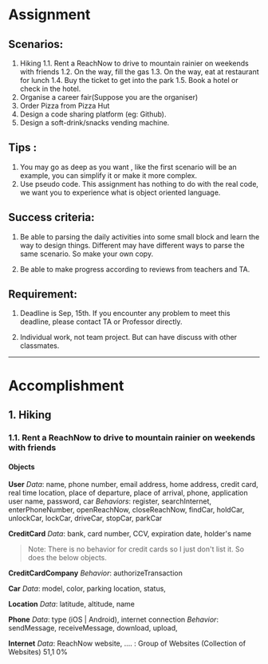 # Assignment
## Scenarios:

1. Hiking
 1.1. Rent a ReachNow to drive to mountain rainier on weekends with friends
 1.2. On the way, fill the gas
 1.3. On the way, eat at restaurant for lunch
 1.4. Buy the ticket to get into the park
 1.5. Book a hotel or check in the hotel.
2. Organise a career fair(Suppose you are the organiser)
3. Order Pizza from Pizza Hut
4. Design a code sharing platform (eg: Github).
5. Design a soft-drink/snacks vending machine.

## Tips :
1. You may go as deep as you want , like the first scenario will be an example, you can simplify it or make it more complex.
2. Use pseudo code. This assignment has nothing to do with the real code, we want you to experience what is object oriented language.


## Success criteria:
1. Be able to parsing the daily activities into some small block and learn the way to design things. Different may have different ways to parse the same scenario. So make your own copy.

2. Be able to make progress according to reviews from teachers and TA.

## Requirement:

1. Deadline is Sep, 15th. If you encounter any problem to meet this deadline, please contact TA or Professor directly.

2. Individual work, not team project. But can have discuss with other classmates.

---

# Accomplishment

## 1. Hiking
### 1.1. Rent a ReachNow to drive to mountain rainier on weekends with friends

#### Objects

**User**
*Data*: name, phone number, email address, home address, credit card, real time location, place of departure, place of arrival, phone, application user name, password, car
*Behaviors*: register, searchInternet, enterPhoneNumber, openReachNow, closeReachNow, findCar, holdCar, unlockCar, lockCar, driveCar, stopCar, parkCar

**CreditCard**
*Data*: bank, card number, CCV, expiration date, holder's name
>Note: There is no behavior for credit cards so I just don't list it. So does the below objects.

**CreditCardCompany**
*Behavior*: authorizeTransaction

**Car**
*Data*: model, color, parking location, status,

**Location**
*Data*: latitude, altitude, name

**Phone**
*Data*: type (iOS | Android), internet connection
*Behavior*: sendMessage, receiveMessage, download, upload,

**Internet**
*Data*: ReachNow website, .... : Group of Websites (Collection of Websites)
                                                                                                                    51,1           0%
